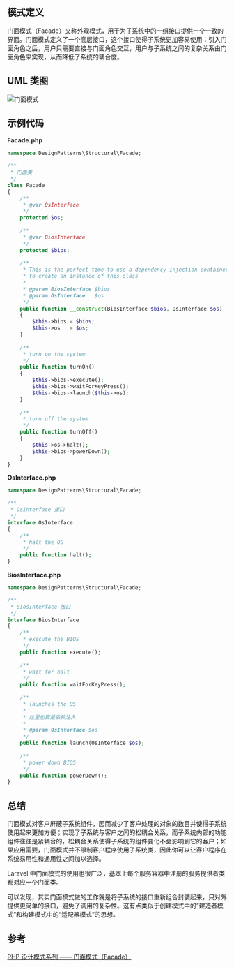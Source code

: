 ## 模式定义
门面模式（Facade）又称外观模式，用于为子系统中的一组接口提供一个一致的界面。门面模式定义了一个高层接口，这个接口使得子系统更加容易使用：引入门面角色之后，用户只需要直接与门面角色交互，用户与子系统之间的复杂关系由门面角色来实现，从而降低了系统的耦合度。


## UML 类图
![门面模式](http://7xkt52.com1.z0.glb.clouddn.com/markdown/1467732256531.png)


## 示例代码

**Facade.php**

```php
namespace DesignPatterns\Structural\Facade;

/**
 * 门面类
 */
class Facade
{
    /**
     * @var OsInterface
     */
    protected $os;
    
    /**
     * @var BiosInterface
     */
    protected $bios;
    
    /**
     * This is the perfect time to use a dependency injection container
     * to create an instance of this class
     *
     * @param BiosInterface $bios
     * @param OsInterface   $os
     */
    public function __construct(BiosInterface $bios, OsInterface $os)
    {
        $this->bios = $bios;
        $this->os   = $os;
    }
    
    /**
     * turn on the system
     */
    public function turnOn()
    {
        $this->bios->execute();
        $this->bios->waitForKeyPress();
        $this->bios->launch($this->os);
    }
    
    /**
     * turn off the system
     */
    public function turnOff()
    {
        $this->os->halt();
        $this->bios->powerDown();
    }
}
```

**OsInterface.php**

```php
namespace DesignPatterns\Structural\Facade;

/**
 * OsInterface 接口
 */
interface OsInterface
{
    /**
     * halt the OS
     */
    public function halt();
}
```

**BiosInterface.php**

```php
namespace DesignPatterns\Structural\Facade;

/**
 * BiosInterface 接口
 */
interface BiosInterface
{
    /**
     * execute the BIOS
     */
    public function execute();
    
    /**
     * wait for halt
     */
    public function waitForKeyPress();
    
    /**
     * launches the OS
     * 
     * 这里也算是依赖注入
     * 
     * @param OsInterface $os
     */
    public function launch(OsInterface $os);
    
    /**
     * power down BIOS
     */
    public function powerDown();
}
```


## 总结
门面模式对客户屏蔽子系统组件，因而减少了客户处理的对象的数目并使得子系统使用起来更加方便；实现了子系统与客户之间的松耦合关系，而子系统内部的功能组件往往是紧耦合的，松耦合关系使得子系统的组件变化不会影响到它的客户；如果应用需要，门面模式并不限制客户程序使用子系统类，因此你可以让客户程序在系统易用性和通用性之间加以选择。

Laravel 中门面模式的使用也很广泛，基本上每个服务容器中注册的服务提供者类都对应一个门面类。

可以发现，其实门面模式做的工作就是将子系统的接口重新组合封装起来，只对外提供更简单的接口，避免了调用的复杂性。这有点类似于创建模式中的“建造者模式”和构建模式中的“适配器模式”的思想。


## 参考
[PHP 设计模式系列 —— 门面模式（Facade）](http://laravelacademy.org/post/2807.html)

